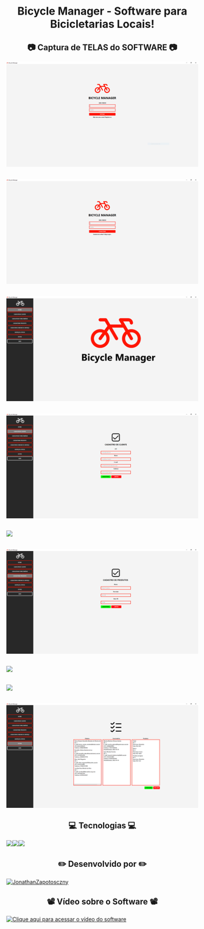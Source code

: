 <h1 align="center">Bicycle Manager - Software para Bicicletarias Locais!</h1>

<h2 align="center">📷 Captura de TELAS do SOFTWARE 📷</h2> 


<img src='https://github.com/JonathanZapotosczny/BicycleManager/blob/main/docs/Tela%20Login.PNG'/>

<h2></h2>
<img src='https://github.com/JonathanZapotosczny/BicycleManager/blob/main/docs/Tela%20Cadastro.PNG'/>

<h2></h2>
<img src='https://github.com/JonathanZapotosczny/BicycleManager/blob/main/docs/Tela%20Inicial.PNG'/>

<h2></h2>
<img src='https://github.com/JonathanZapotosczny/BicycleManager/blob/main/docs/Tela%20Cliente.PNG'/>

<h2></h2>
<img src='https://github.com/JonathanZapotosczny/BicycleManager/blob/main/docs/Tela%20Funcionário.PNG'/>

<h2></h2>
<img src='https://github.com/JonathanZapotosczny/BicycleManager/blob/main/docs/Tela%20Produto.PNG'/>

<h2></h2>
<img src='https://github.com/JonathanZapotosczny/BicycleManager/blob/main/docs/Tela%20Ordem%20Serviço.PNG'/>

<h2></h2>
<img src='https://github.com/JonathanZapotosczny/BicycleManager/blob/main/docs/Tela%20Serviços%20Ativos.PNG'/>

<h2></h2>
<img src='https://github.com/JonathanZapotosczny/BicycleManager/blob/main/docs/Tela%20Listas.PNG'/>

<h2 align="center">💻 Tecnologias 💻</h2>

<img src="https://img.shields.io/badge/Java-ED8B00?style=for-the-badge&logo=java&logoColor=white"/><img src="https://img.shields.io/badge/CSS3-1572B6?style=for-the-badge&logo=css3&logoColor=white"/><img src="https://img.shields.io/badge/MySQL-00000F?style=for-the-badge&logo=mysql&logoColor=white"/>


<h2 align="center">✏️ Desenvolvido por ✏️</h2>

[<img src="https://img.shields.io/badge/JonathanZapotosczny-%23121011.svg?style=for-the-badge&logo=github&logoColor=white" title = "JonathanZapotosczny">](https://github.com/JonathanZapotosczny)

<h2 align="center">📽️ Vídeo sobre o Software 📽️</h2>

[<img src="https://img.shields.io/badge/Clique aqui para acessar o vídeo do software-%23FF0000.svg?style=for-the-badge&logo=YouTube&logoColor=white" title = "Clique aqui para acessar o vídeo do software">](https://youtu.be/7X3a_L2tEgo)
